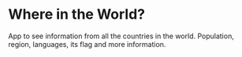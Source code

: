 # Where in the World?

App to see information from all the countries in the world. Population, region, languages, its flag and more information.